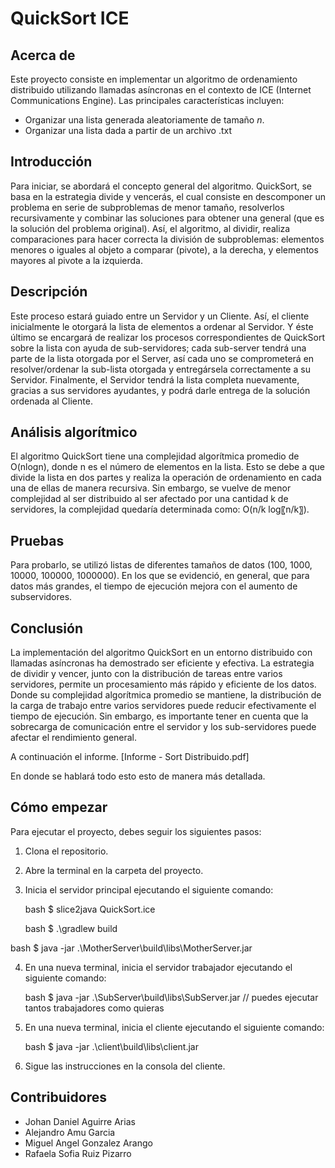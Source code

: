 # QuickSort ICE

## Acerca de
Este proyecto consiste en implementar un algoritmo de ordenamiento distribuido utilizando llamadas asíncronas en el contexto de ICE (Internet Communications Engine). Las principales características incluyen:

- Organizar una lista generada aleatoriamente de tamaño *n*.
- Organizar una lista dada a partir de un archivo .txt

## Introducción
Para iniciar, se abordará el concepto general del algoritmo. QuickSort, se basa en la estrategia divide y vencerás, el cual consiste en descomponer un problema en serie de subproblemas de menor tamaño, resolverlos recursivamente y combinar las soluciones para obtener una general (que es la solución del problema original). Así, el algoritmo, al dividir, realiza comparaciones para hacer correcta la división de subproblemas: elementos menores o iguales al objeto a comparar (pivote), a la derecha, y elementos mayores al pivote a la izquierda.

## Descripción
Este proceso estará guiado entre un Servidor y un Cliente. Así, el cliente inicialmente le otorgará la lista de elementos a ordenar al Servidor. Y éste último se encargará de realizar los procesos correspondientes de QuickSort sobre la lista con ayuda de sub-servidores; cada sub-server tendrá una parte de la lista otorgada por el Server, así cada uno se comprometerá en resolver/ordenar la sub-lista otorgada y entregársela correctamente a su Servidor. Finalmente, el Servidor tendrá la lista completa nuevamente, gracias a sus servidores ayudantes, y podrá darle entrega de la solución ordenada al Cliente.

## Análisis algorítmico
El algoritmo QuickSort tiene una complejidad algorítmica promedio de O(nlogn), donde n es el número de elementos en la lista. Esto se debe a que divide la lista en dos partes y realiza la operación de ordenamiento en cada una de ellas de manera recursiva. Sin embargo, se vuelve de menor complejidad al ser distribuido al ser afectado por una cantidad k de servidores, la complejidad quedaría determinada como: O(n/k  log⁡〖n/k〗).

## Pruebas
Para probarlo, se utilizó listas de diferentes tamaños de datos (100, 1000, 10000, 100000, 1000000). En los que se evidenció, en general, que para datos más grandes, el tiempo de ejecución mejora con el aumento de subservidores.

## Conclusión
La implementación del algoritmo QuickSort en un entorno distribuido con llamadas asíncronas ha demostrado ser eficiente y efectiva. La estrategia de dividir y vencer, junto con la distribución de tareas entre varios servidores, permite un procesamiento más rápido y eficiente de los datos. Donde su complejidad algorítmica promedio se mantiene, la distribución de la carga de trabajo entre varios servidores puede reducir efectivamente el tiempo de ejecución. Sin embargo, es importante tener en cuenta que la sobrecarga de comunicación entre el servidor y los sub-servidores puede afectar el rendimiento general.

A continuación el informe. [Informe - Sort Distribuido.pdf]

En donde se hablará todo esto esto de manera más detallada.
## Cómo empezar

Para ejecutar el proyecto, debes seguir los siguientes pasos:

1. Clona el repositorio.
2. Abre la terminal en la carpeta del proyecto.
3. Inicia el servidor principal ejecutando el siguiente comando:

   bash
   $ slice2java QuickSort.ice

   bash
   $ .\gradlew build


bash
$ java -jar .\MotherServer\build\libs\MotherServer.jar

4. En una nueva terminal, inicia el servidor trabajador ejecutando el siguiente comando:

   bash
   $ java -jar .\SubServer\build\libs\SubServer.jar
   // puedes ejecutar tantos trabajadores como quieras

5. En una nueva terminal, inicia el cliente ejecutando el siguiente comando:

   bash
   $ java -jar .\client\build\libs\client.jar

6. Sigue las instrucciones en la consola del cliente.

## Contribuidores

- Johan Daniel Aguirre Arias
- Alejandro Amu Garcia
- Miguel Angel Gonzalez Arango
- Rafaela Sofia Ruiz Pizarro